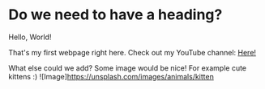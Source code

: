 # Do we need to have a heading?

Hello, World!

That's my first webpage right here. Check out my YouTube channel: [Here!](https://www.youtube.com/channel/UCJp7FMq4xNOE5J6NJgBSmcA)


What else could we add? Some image would be nice! For example cute kittens :) ![Image]https://unsplash.com/images/animals/kitten
